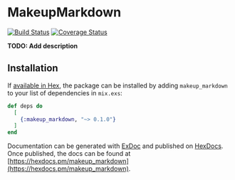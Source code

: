 # MakeupMarkdown

[![Build Status](https://travis-ci.com/javiergarea/makeup_markdown.svg?branch=master)](https://travis-ci.com/javiergarea/makeup_markdown/settings)
[![Coverage Status](https://coveralls.io/repos/github/javiergarea/makeup_markdown/badge.svg?branch=master)](https://coveralls.io/github/javiergarea/makeup_markdown?branch=master)

**TODO: Add description**

## Installation

If [available in Hex](https://hex.pm/docs/publish), the package can be installed
by adding `makeup_markdown` to your list of dependencies in `mix.exs`:

```elixir
def deps do
  [
    {:makeup_markdown, "~> 0.1.0"}
  ]
end
```

Documentation can be generated with [ExDoc](https://github.com/elixir-lang/ex_doc)
and published on [HexDocs](https://hexdocs.pm). Once published, the docs can
be found at [https://hexdocs.pm/makeup_markdown](https://hexdocs.pm/makeup_markdown).

